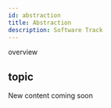 ```yaml
---
id: abstraction
title: Abstraction
description: Software Track
---
```



overview
## topic
New content coming soon 